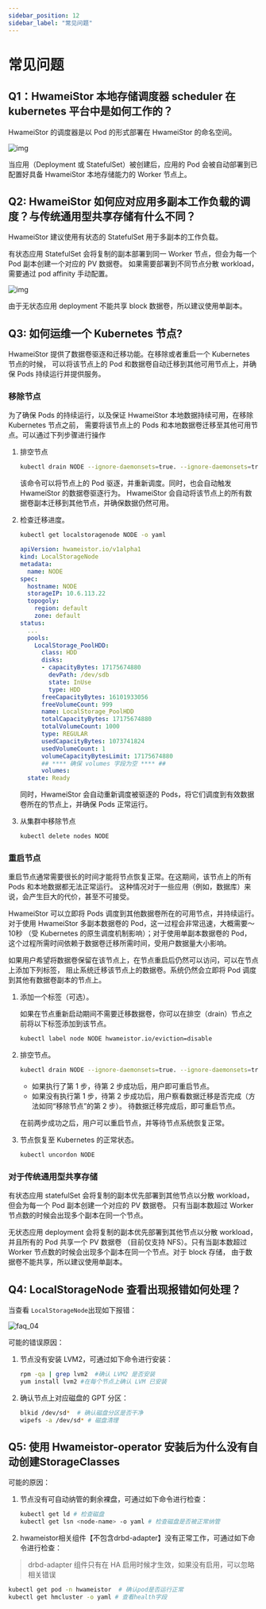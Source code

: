 ```yaml
---
sidebar_position: 12
sidebar_label: "常见问题"
---
```


# 常见问题

## Q1：HwameiStor 本地存储调度器 scheduler 在 kubernetes 平台中是如何工作的？

HwameiStor 的调度器是以 Pod 的形式部署在 HwameiStor 的命名空间。

![img](img/clip_image002.png)

当应用（Deployment 或 StatefulSet）被创建后，应用的 Pod 会被自动部署到已配置好具备 HwameiStor 本地存储能力的 Worker 节点上。

## Q2: HwameiStor 如何应对应用多副本工作负载的调度？与传统通用型共享存储有什么不同？

HwameiStor 建议使用有状态的 StatefulSet 用于多副本的工作负载。

有状态应用 StatefulSet 会将复制的副本部署到同一 Worker 节点，但会为每一个 Pod 副本创建一个对应的 PV 数据卷。
如果需要部署到不同节点分散 workload，需要通过 pod affinity 手动配置。

![img](img/clip_image004.png)

由于无状态应用 deployment 不能共享 block 数据卷，所以建议使用单副本。

## Q3: 如何运维一个 Kubernetes 节点?

HwameiStor 提供了数据卷驱逐和迁移功能。在移除或者重启一个 Kubernetes 节点的时候，
可以将该节点上的 Pod 和数据卷自动迁移到其他可用节点上，并确保 Pods 持续运行并提供服务。

### 移除节点

为了确保 Pods 的持续运行，以及保证 HwameiStor 本地数据持续可用，在移除 Kubernetes 节点之前，
需要将该节点上的 Pods 和本地数据卷迁移至其他可用节点。可以通过下列步骤进行操作

1. 排空节点

    ```bash
    kubectl drain NODE --ignore-daemonsets=true. --ignore-daemonsets=true
    ```

    该命令可以将节点上的 Pod 驱逐，并重新调度。同时，也会自动触发 HwameiStor 的数据卷驱逐行为。
    HwameiStor 会自动将该节点上的所有数据卷副本迁移到其他节点，并确保数据仍然可用。

2. 检查迁移进度。

    ```bash
    kubectl get localstoragenode NODE -o yaml
    ```

    ```yaml
    apiVersion: hwameistor.io/v1alpha1
    kind: LocalStorageNode
    metadata:
      name: NODE
    spec:
      hostname: NODE
      storageIP: 10.6.113.22
      topogoly:
        region: default
        zone: default
    status:
      ...
      pools:
        LocalStorage_PoolHDD:
          class: HDD
          disks:
          - capacityBytes: 17175674880
            devPath: /dev/sdb
            state: InUse
            type: HDD
          freeCapacityBytes: 16101933056
          freeVolumeCount: 999
          name: LocalStorage_PoolHDD
          totalCapacityBytes: 17175674880
          totalVolumeCount: 1000
          type: REGULAR
          usedCapacityBytes: 1073741824
          usedVolumeCount: 1
          volumeCapacityBytesLimit: 17175674880
          ## **** 确保 volumes 字段为空 **** ##
          volumes:  
      state: Ready
    ```

    同时，HwameiStor 会自动重新调度被驱逐的 Pods，将它们调度到有效数据卷所在的节点上，并确保 Pods 正常运行。

3. 从集群中移除节点

    ```bash
    kubectl delete nodes NODE
    ```

### 重启节点

重启节点通常需要很长的时间才能将节点恢复正常。在这期间，该节点上的所有 Pods 和本地数据都无法正常运行。
这种情况对于一些应用（例如，数据库）来说，会产生巨大的代价，甚至不可接受。

HwameiStor 可以立即将 Pods 调度到其他数据卷所在的可用节点，并持续运行。
对于使用 HwameiStor 多副本数据卷的 Pod，这一过程会非常迅速，大概需要～10秒
（受 Kubernetes 的原生调度机制影响）；对于使用单副本数据卷的 Pod，
这个过程所需时间依赖于数据卷迁移所需时间，受用户数据量大小影响。

如果用户希望将数据卷保留在该节点上，在节点重启后仍然可以访问，可以在节点上添加下列标签，
阻止系统迁移该节点上的数据卷。系统仍然会立即将 Pod 调度到其他有数据卷副本的节点上。

1. 添加一个标签（可选）。

    如果在节点重新启动期间不需要迁移数据卷，你可以在排空（drain）节点之前将以下标签添加到该节点。

    ```bash
    kubectl label node NODE hwameistor.io/eviction=disable
    ```

2. 排空节点。

    ```bash
    kubectl drain NODE --ignore-daemonsets=true. --ignore-daemonsets=true
    ```

    - 如果执行了第 1 步，待第 2 步成功后，用户即可重启节点。
    - 如果没有执行第 1 步，待第 2 步成功后，用户察看数据迁移是否完成（方法如同“移除节点”的第 2 步）。
      待数据迁移完成后，即可重启节点。

    在前两步成功之后，用户可以重启节点，并等待节点系统恢复正常。

3. 节点恢复至 Kubernetes 的正常状态。

    ```bash
    kubectl uncordon NODE
    ```

### 对于传统通用型共享存储

有状态应用 statefulSet 会将复制的副本优先部署到其他节点以分散 workload，但会为每一个 Pod 副本创建一个对应的 PV 数据卷。
只有当副本数超过 Worker 节点数的时候会出现多个副本在同一个节点。

无状态应用 deployment 会将复制的副本优先部署到其他节点以分散 workload，并且所有的 Pod 共享一个 PV 数据卷
（目前仅支持 NFS）。只有当副本数超过 Worker 节点数的时候会出现多个副本在同一个节点。对于 block 存储，
由于数据卷不能共享，所以建议使用单副本。

## Q4: LocalStorageNode 查看出现报错如何处理？

当查看 `LocalStorageNode`出现如下报错：

![faq_04](img/faq04.png)

可能的错误原因：

1. 节点没有安装 LVM2，可通过如下命令进行安装：

   ```bash
   rpm -qa | grep lvm2  #确认 LVM2 是否安装
   yum install lvm2 #在每个节点上确认 LVM 已安装
   ```

2. 确认节点上对应磁盘的 GPT 分区：

   ```bash
   blkid /dev/sd*  # 确认磁盘分区是否干净
   wipefs -a /dev/sd* # 磁盘清理
   ```
## Q5: 使用 Hwameistor-operator 安装后为什么没有自动创建StorageClasses


可能的原因：

1. 节点没有可自动纳管的剩余裸盘，可通过如下命令进行检查：

   ```bash
   kubectl get ld # 检查磁盘
   kubectl get lsn <node-name> -o yaml # 检查磁盘是否被正常纳管
   ```

2. hwameistor相关组件【不包含drbd-adapter】没有正常工作，可通过如下命令进行检查：
> drbd-adapter 组件只有在 HA 启用时候才生效，如果没有启用，可以忽略相关错误

   ```bash
   kubectl get pod -n hwameistor  # 确认pod是否运行正常
   kubectl get hmcluster -o yaml # 查看health字段
   ```
